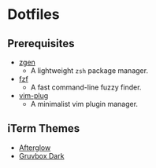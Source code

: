 # Dotfiles

## Prerequisites

* [zgen](https://github.com/tarjoilija/zgen)
  * A lightweight `zsh` package manager.
* [fzf](https://github.com/junegunn/fzf)
  * A fast command-line fuzzy finder.
* [vim-plug](https://github.com/junegunn/vim-plug)
  * A minimalist vim plugin manager.

## iTerm Themes

* [Afterglow](https://raw.githubusercontent.com/mbadolato/iTerm2-Color-Schemes/master/schemes/Afterglow.itermcolors)
* [Gruvbox Dark](https://raw.githubusercontent.com/mbadolato/iTerm2-Color-Schemes/master/schemes/Gruvbox%20Dark.itermcolors)
